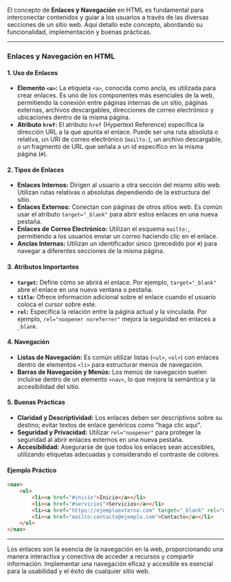 El concepto de **Enlaces y Navegación** en HTML es fundamental para interconectar contenidos y guiar a los usuarios a través de las diversas secciones de un sitio web. Aquí detallo este concepto, abordando su funcionalidad, implementación y buenas prácticas.

---

### **Enlaces y Navegación en HTML**

#### **1. Uso de Enlaces**

- **Elemento `<a>`:** La etiqueta `<a>`, conocida como ancla, es utilizada para crear enlaces. Es uno de los componentes más esenciales de la web, permitiendo la conexión entre páginas internas de un sitio, páginas externas, archivos descargables, direcciones de correo electrónico y ubicaciones dentro de la misma página.
- **Atributo `href`:** El atributo `href` (Hypertext Reference) especifica la dirección URL a la que apunta el enlace. Puede ser una ruta absoluta o relativa, un URI de correo electrónico (`mailto:`), un archivo descargable, o un fragmento de URL que señala a un id específico en la misma página (`#`).

#### **2. Tipos de Enlaces**

- **Enlaces Internos:** Dirigen al usuario a otra sección del mismo sitio web. Utilizan rutas relativas o absolutas dependiendo de la estructura del sitio.
- **Enlaces Externos:** Conectan con páginas de otros sitios web. Es común usar el atributo `target="_blank"` para abrir estos enlaces en una nueva pestaña.
- **Enlaces de Correo Electrónico:** Utilizan el esquema `mailto:`, permitiendo a los usuarios enviar un correo haciendo clic en el enlace.
- **Anclas Internas:** Utilizan un identificador único (precedido por `#`) para navegar a diferentes secciones de la misma página.

#### **3. Atributos Importantes**

- **`target`:** Define cómo se abrirá el enlace. Por ejemplo, `target="_blank"` abre el enlace en una nueva ventana o pestaña.
- **`title`:** Ofrece información adicional sobre el enlace cuando el usuario coloca el cursor sobre este.
- **`rel`:** Especifica la relación entre la página actual y la vinculada. Por ejemplo, `rel="noopener noreferrer"` mejora la seguridad en enlaces a `_blank`.

#### **4. Navegación**

- **Listas de Navegación:** Es común utilizar listas (`<ul>`, `<ol>`) con enlaces dentro de elementos `<li>` para estructurar menús de navegación.
- **Barras de Navegación y Menús:** Los menús de navegación suelen incluirse dentro de un elemento `<nav>`, lo que mejora la semántica y la accesibilidad del sitio.

#### **5. Buenas Prácticas**

- **Claridad y Descriptividad:** Los enlaces deben ser descriptivos sobre su destino; evitar textos de enlace genéricos como "haga clic aquí".
- **Seguridad y Privacidad:** Utilizar `rel="noopener"` para proteger la seguridad al abrir enlaces externos en una nueva pestaña.
- **Accesibilidad:** Asegurarse de que todos los enlaces sean accesibles, utilizando etiquetas adecuadas y considerando el contraste de colores.

#### **Ejemplo Práctico**

```html
<nav>
    <ul>
        <li><a href="#inicio">Inicio</a></li>
        <li><a href="#servicios">Servicios</a></li>
        <li><a href="https://ejemploexterno.com" target="_blank" rel="noopener">Sitio Externo</a></li>
        <li><a href="mailto:contacto@ejemplo.com">Contacto</a></li>
    </ul>
</nav>

```

---

Los enlaces son la esencia de la navegación en la web, proporcionando una manera interactiva y conectiva de acceder a recursos y compartir información. Implementar una navegación eficaz y accesible es esencial para la usabilidad y el éxito de cualquier sitio web.